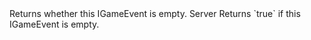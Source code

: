 <function name="IsEmpty" parent="IGameEvent" type="classfunc">
	<description>
		Returns whether this IGameEvent is empty.
		<added version="0.5"></added>
	</description>
	<realm>Server</realm>
	<rets>
		<ret name="empty" type="boolean">Returns `true` if this IGameEvent is empty.</ret>
	</rets>
</function>